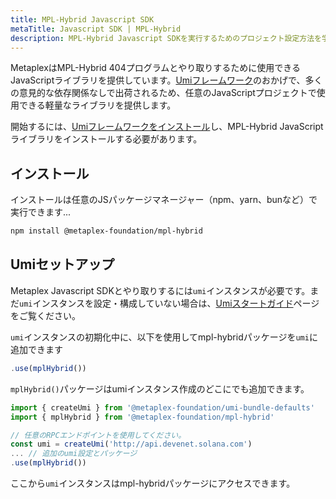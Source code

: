 ```yaml
---
title: MPL-Hybrid Javascript SDK
metaTitle: Javascript SDK | MPL-Hybrid
description: MPL-Hybrid Javascript SDKを実行するためのプロジェクト設定方法を学びましょう。
---
```


MetaplexはMPL-Hybrid 404プログラムとやり取りするために使用できるJavaScriptライブラリを提供しています。[Umiフレームワーク](/jp/umi)のおかげで、多くの意見的な依存関係なしで出荷されるため、任意のJavaScriptプロジェクトで使用できる軽量なライブラリを提供します。

開始するには、[Umiフレームワークをインストール](/jp/umi/getting-started)し、MPL-Hybrid JavaScriptライブラリをインストールする必要があります。

## インストール

インストールは任意のJSパッケージマネージャー（npm、yarn、bunなど）で実行できます...

```sh
npm install @metaplex-foundation/mpl-hybrid
```

## Umiセットアップ


Metaplex Javascript SDKとやり取りするには`umi`インスタンスが必要です。まだ`umi`インスタンスを設定・構成していない場合は、[Umiスタートガイド](/jp/umi/getting-started)ページをご覧ください。


`umi`インスタンスの初期化中に、以下を使用してmpl-hybridパッケージを`umi`に追加できます

```js
.use(mplHybrid())
```

`mplHybrid()`パッケージはumiインスタンス作成のどこにでも追加できます。
```ts
import { createUmi } from '@metaplex-foundation/umi-bundle-defaults'
import { mplHybrid } from '@metaplex-foundation/mpl-hybrid'

// 任意のRPCエンドポイントを使用してください。
const umi = createUmi('http://api.devenet.solana.com')
... // 追加のumi設定とパッケージ
.use(mplHybrid())
```

ここから`umi`インスタンスはmpl-hybridパッケージにアクセスできます。
